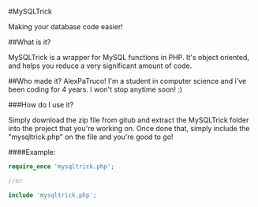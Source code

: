 #MySQLTrick

Making your database code easier!

##What is it?

MySQLTrick is a wrapper for MySQL functions in PHP. It's object oriented, and helps you reduce a very significant amount of code.

##Who made it?
AlexPaTruco! I'm a student in computer science and i've been coding for 4 years. I won't stop anytime soon! :)

###How do I use it?

Simply download the zip file from gitub and extract the MySQLTrick folder into the project that you're working on. Once done that, simply include the "mysqltrick.php" on the file and you're good to go!

####Example:
```php
require_once 'mysqltrick.php';

//or

include 'mysqltrick.php';
```
